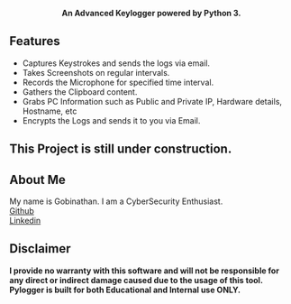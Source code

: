 <p align="center">
<b>An Advanced Keylogger powered by Python 3.</b>
</p>

## Features
- Captures Keystrokes and sends the logs via email.
- Takes Screenshots on regular intervals.
- Records the Microphone for specified time interval.
- Gathers the Clipboard content.
- Grabs PC Information such as Public and Private IP, Hardware details, Hostname, etc
- Encrypts the Logs and sends it to you via Email.

## This Project is still under construction.

## About Me
My name is Gobinathan. I am a CyberSecurity Enthusiast.<br>
[Github](https://github.com/gobinathan-l/)<br>
[Linkedin](https://in.linkedin.com/in/gobinathan-l)

## Disclaimer
<b>I provide no warranty with this software and will not be responsible for any direct or indirect damage caused due to the usage of this tool.<br>
Pylogger is built for both Educational and Internal use ONLY.</b>

